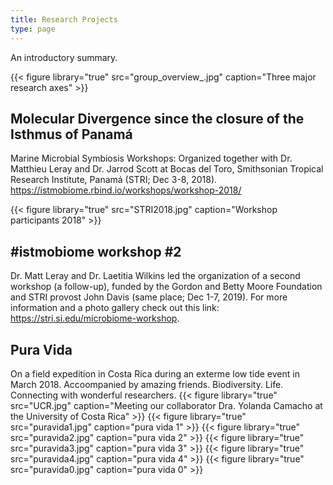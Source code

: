 ```yaml
---
title: Research Projects
type: page
---
```


An introductory summary.

{{< figure library="true" src="group_overview_.jpg" caption="Three major research axes" >}}

## Molecular Divergence since the closure of the Isthmus of Panamá
Marine Microbial Symbiosis Workshops: Organized together with Dr. Matthieu Leray and Dr. Jarrod Scott at Bocas del Toro, Smithsonian Tropical Research Institute, Panamá (STRI; Dec 3-8, 2018). https://istmobiome.rbind.io/workshops/workshop-2018/

{{< figure library="true" src="STRI2018.jpg" caption="Workshop participants 2018" >}}

## #istmobiome workshop #2
Dr. Matt Leray and Dr. Laetitia Wilkins led the organization of a second workshop (a follow-up), funded by the Gordon and Betty Moore Foundation and STRI provost John Davis (same place; Dec 1-7, 2019). For more information and a photo gallery check out this link: https://stri.si.edu/microbiome-workshop.

## Pura Vida
On a field expedition in Costa Rica during an exterme low tide event in March 2018. Accoompanied by amazing friends. Biodiversity. Life. Connecting with wonderful researchers. 
{{< figure library="true" src="UCR.jpg" caption="Meeting our collaborator Dra. Yolanda Camacho at the University of Costa Rica" >}}
{{< figure library="true" src="puravida1.jpg" caption="pura vida 1" >}}
{{< figure library="true" src="puravida2.jpg" caption="pura vida 2" >}}
{{< figure library="true" src="puravida3.jpg" caption="pura vida 3" >}}
{{< figure library="true" src="puravida4.jpg" caption="pura vida 4" >}}
{{< figure library="true" src="puravida0.jpg" caption="pura vida 0" >}}
